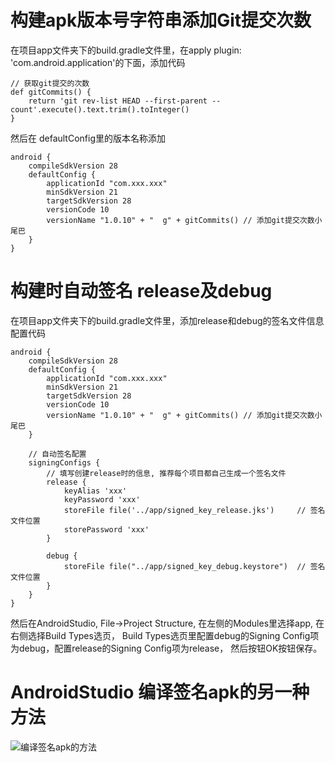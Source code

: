 # 构建apk版本号字符串添加Git提交次数  
在项目app文件夹下的build.gradle文件里，在apply plugin: 'com.android.application'的下面，添加代码  
```android
// 获取git提交的次数
def gitCommits() {
    return 'git rev-list HEAD --first-parent --count'.execute().text.trim().toInteger()
}
```
然后在 defaultConfig里的版本名称添加  
```android
android {
    compileSdkVersion 28
    defaultConfig {
        applicationId "com.xxx.xxx"
        minSdkVersion 21
        targetSdkVersion 28
        versionCode 10
        versionName "1.0.10" + "  g" + gitCommits() // 添加git提交次数小尾巴
    }
}
```

# 构建时自动签名 release及debug  
在项目app文件夹下的build.gradle文件里，添加release和debug的签名文件信息配置代码  
```android
android {
    compileSdkVersion 28
    defaultConfig {
        applicationId "com.xxx.xxx"
        minSdkVersion 21
        targetSdkVersion 28
        versionCode 10
        versionName "1.0.10" + "  g" + gitCommits() // 添加git提交次数小尾巴
    }
    
    // 自动签名配置
    signingConfigs {
        // 填写创建release时的信息, 推荐每个项目都自己生成一个签名文件
        release {
            keyAlias 'xxx'
            keyPassword 'xxx'
            storeFile file('../app/signed_key_release.jks')     // 签名文件位置
            storePassword 'xxx'
        }

        debug {
            storeFile file("../app/signed_key_debug.keystore")  // 签名文件位置
        }
    }
}
```
然后在AndroidStudio, File->Project Structure, 在左侧的Modules里选择app, 在右侧选择Build Types选页， 
Build Types选页里配置debug的Signing Config项为debug，配置release的Signing Config项为release， 然后按钮OK按钮保存。

# AndroidStudio 编译签名apk的另一种方法  
![编译签名apk的方法](/images/编译签名apk的方法.png)  

